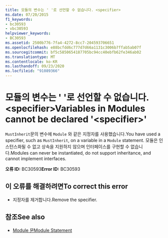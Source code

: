 ```yaml
---
title: 모듈의 변수는 ' '로 선언할 수 없습니다. <specifier>
ms.date: 07/20/2015
f1_keywords:
- bc30593
- vbc30593
helpviewer_keywords:
- BC30593
ms.assetid: 2500b776-7fa4-4272-8cc7-204593706651
ms.openlocfilehash: e88bcfdd6c777d7d66a1131c3006b7ffab5ab07f
ms.sourcegitcommit: bf5c5850654187705bc94cc40ebfb62fe346ab02
ms.translationtype: MT
ms.contentlocale: ko-KR
ms.lasthandoff: 09/23/2020
ms.locfileid: "91089366"
---
```

# <a name="variables-in-modules-cannot-be-declared-specifier"></a><span data-ttu-id="ef432-102">모듈의 변수는 ' '로 선언할 수 없습니다. \<specifier></span><span class="sxs-lookup"><span data-stu-id="ef432-102">Variables in Modules cannot be declared '\<specifier>'</span></span>

<span data-ttu-id="ef432-103">`MustInherit`문의 변수에 `Module` 와 같은 지정자를 사용했습니다.</span><span class="sxs-lookup"><span data-stu-id="ef432-103">You have used a specifier, such as `MustInherit`, on a variable in a `Module` statement.</span></span> <span data-ttu-id="ef432-104">모듈은 인스턴스화될 수 없고 상속을 지원하지 않으며 인터페이스를 구현할 수 없습니다.</span><span class="sxs-lookup"><span data-stu-id="ef432-104">Modules can never be instantiated, do not support inheritance, and cannot implement interfaces.</span></span>  
  
 <span data-ttu-id="ef432-105">**오류 ID:** BC30593</span><span class="sxs-lookup"><span data-stu-id="ef432-105">**Error ID:** BC30593</span></span>  
  
## <a name="to-correct-this-error"></a><span data-ttu-id="ef432-106">이 오류를 해결하려면</span><span class="sxs-lookup"><span data-stu-id="ef432-106">To correct this error</span></span>  
  
- <span data-ttu-id="ef432-107">지정자를 제거합니다.</span><span class="sxs-lookup"><span data-stu-id="ef432-107">Remove the specifier.</span></span>  
  
## <a name="see-also"></a><span data-ttu-id="ef432-108">참조</span><span class="sxs-lookup"><span data-stu-id="ef432-108">See also</span></span>

- [<span data-ttu-id="ef432-109">Module 문</span><span class="sxs-lookup"><span data-stu-id="ef432-109">Module Statement</span></span>](../language-reference/statements/module-statement.md)
